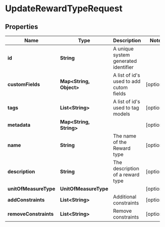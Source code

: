 

# UpdateRewardTypeRequest


## Properties

Name | Type | Description | Notes
------------ | ------------- | ------------- | -------------
**id** | **String** | A unique system generated identifier | 
**customFields** | **Map&lt;String, Object&gt;** | A list of id&#39;s used to add cutom fields |  [optional]
**tags** | **List&lt;String&gt;** | A list of id&#39;s used to tag models |  [optional]
**metadata** | **Map&lt;String, String&gt;** |  |  [optional]
**name** | **String** | The name of the Reward type |  [optional]
**description** | **String** | The description of a reward type |  [optional]
**unitOfMeasureType** | **UnitOfMeasureType** |  |  [optional]
**addConstraints** | **List&lt;String&gt;** | Additional constraints |  [optional]
**removeConstraints** | **List&lt;String&gt;** | Remove constraints |  [optional]




